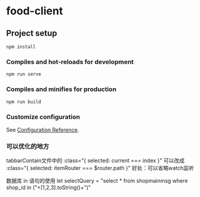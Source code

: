 # food-client

## Project setup
```
npm install
```

### Compiles and hot-reloads for development
```
npm run serve
```

### Compiles and minifies for production
```
npm run build
```

### Customize configuration
See [Configuration Reference](https://cli.vuejs.org/config/).

### 可以优化的地方
tabbarContain文件中的
      :class="{ selected: current === index }"
可以改成
      :class="{ selected: itemRouter === $router.path }"
好处：可以省略watch监听

数据库 in 语句的使用
      let selectQuery = "select * from shopmainmsg where shop_id in ("+[1,2,3].toString()+")"
